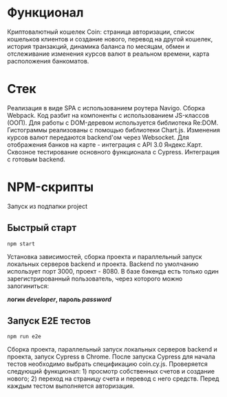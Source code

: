 # Функционал

Криптовалютный кошелек Coin: 
страница авторизации, 
список кошельков клиентов и создание нового, 
перевод на другой кошелек, 
история транзакций, 
динамика баланса по месяцам, 
обмен и отслеживание изменения курсов валют в реальном времени, 
карта расположения банкоматов. 

# Стек

Реализация в виде SPA с использованием роутера Navigo. 
Сборка Webpack.
Код разбит на компоненты с использованием JS-классов (ООП). 
Для работы с DOM-деревом используется библиотека Re:DOM.
Гистограммы реализованы с помощью библиотеки Chart.js.
Изменения курсов валют передаются backend'ом через Websocket.
Для отображения банков на карте - интеграция с API 3.0 Яндекс.Карт.
Сквозное тестирование основного функционала c Cypress.
Интеграция с готовым backend. 

# NPM-скрипты 
Запуск из подпапки project

## Быстрый старт
```
npm start 
```
Установка зависимостей, сборка проекта и параллельный запуск локальных серверов backend и проекта. 
Backend по умолчанию использует порт 3000, проект - 8080.
В базе бэкенда есть только один зарегистрированный пользователь, через которого можно залогиниться: 

**логин _developer_, пароль _password_**

## Запуск E2E тестов 
```
npm run e2e
```
Сборка проекта, параллельный запуск локальных серверов backend и проекта, запуск Cypress в Chrome. После запуска Cypress для начала тестов необходимо выбрать спецификацию coin.cy.js. Проверяется следующий функционал: 1) просмотр собственных счетов и создание нового; 2) переход на страницу счета и перевод с него средств. Перед каждым тестом выполняется авторизация. 


